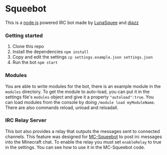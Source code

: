 # Squeebot

This is a [node.js](http://nodejs.org/) powered IRC bot made by [LunaSquee](https://github.com/LunaSquee) and [djazz](https://github.com/daniel-j)

### Getting started
1. Clone this repo
2. Install the dependencies `npm install`
3. Copy and edit the settings `cp settings.example.json settings.json`
4. Run the bot `npm start`

### Modules
You are able to write modules for the bot, there is an example module in the `modules` directory.
To get the module to auto-load, you can put it in the settings file's `modules` object and give it a property `"autoload":true`.
You can load modules from the console by doing `/module load myModuleName`. There are also commands reload, unload and reloadall.

### IRC Relay Server
This bot also provides a relay that outputs the messages sent to connected channels. This feature was designed for [MC-Squeebot](https://github.com/LunaSquee/MC-Squeebot) to post irc messages into the Minecraft chat.
To enable the relay you must set `enableRelay` to true in the settings. You can see how to use it in the MC-Squeebot code.
